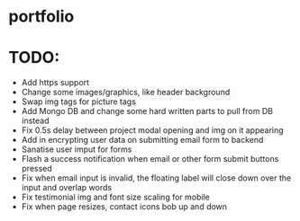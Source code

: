 # portfolio

# TODO:

<ul>
  <li>Add https support</li>
  <li>Change some images/graphics, like header background</li>
  <li>Swap img tags for picture tags</li>
  <li>Add Mongo DB and change some hard written parts to pull from DB instead</li>
  <li>Fix 0.5s delay between project modal opening and img on it appearing</li>
  <li>Add in encrypting user data on submitting email form to backend</li>
  <li>Sanatise user imput for forms</li>
  <li>Flash a success notification when email or other form submit buttons pressed</li>
  <li>Fix when email input is invalid, the floating label will close down over the input and overlap words</li>
  <li>Fix testimonial img and font size scaling for mobile</li>
  <li>Fix when page resizes, contact icons bob up and down</li>
</ul>
